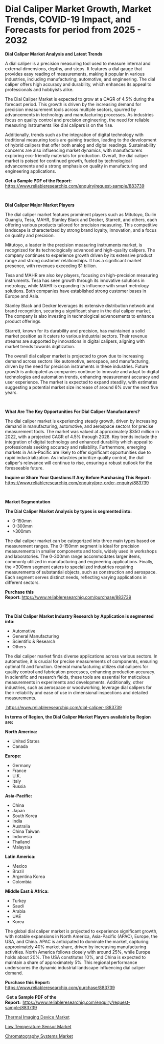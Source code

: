 <p><h1>Dial Caliper Market Growth, Market Trends, COVID-19 Impact, and Forecasts for period from 2025 - 2032</h1></p><p><strong>Dial Caliper Market Analysis and Latest Trends</strong></p>
<p><p>A dial caliper is a precision measuring tool used to measure internal and external dimensions, depths, and steps. It features a dial gauge that provides easy reading of measurements, making it popular in various industries, including manufacturing, automotive, and engineering. The dial caliper offers high accuracy and durability, which enhances its appeal to professionals and hobbyists alike.</p><p>The Dial Caliper Market is expected to grow at a CAGR of 4.5% during the forecast period. This growth is driven by the increasing demand for precision measurement tools across multiple sectors, spurred by advancements in technology and manufacturing processes. As industries focus on quality control and precision engineering, the need for reliable measuring instruments like dial calipers is on the rise.</p><p>Additionally, trends such as the integration of digital technology with traditional measuring tools are gaining traction, leading to the development of hybrid calipers that offer both analog and digital readings. Sustainability concerns are also influencing market dynamics, with manufacturers exploring eco-friendly materials for production. Overall, the dial caliper market is poised for continued growth, fueled by technological advancements and a strong emphasis on quality in manufacturing and engineering applications.</p></p>
<p><strong>Get a Sample PDF of the Report:&nbsp;</strong> <a href="https://www.reliableresearchiq.com/enquiry/request-sample/883739?utm_campaign=1129&utm_medium=2&utm_source=Github&utm_content=ia&utm_term=10042025&utm_id=dial-caliper">https://www.reliableresearchiq.com/enquiry/request-sample/883739</a></p>
<p>&nbsp;</p>
<p><strong>Dial Caliper Major Market Players</strong></p>
<p><p>The dial caliper market features prominent players such as Mitutoyo, Guilin Guanglu, Tesa, MAHR, Stanley Black and Decker, Starrett, and others, each offering various products tailored for precision measuring. This competitive landscape is characterized by strong brand loyalty, innovation, and a focus on quality and precision.</p><p>Mitutoyo, a leader in the precision measuring instruments market, is recognized for its technologically advanced and high-quality calipers. The company continues to experience growth driven by its extensive product range and strong customer relationships. It has a significant market presence, with revenues exceeding $1 billion.</p><p>Tesa and MAHR are also key players, focusing on high-precision measuring instruments. Tesa has seen growth through its innovative solutions in metrology, while MAHR is expanding its influence with smart metrology solutions. Both companies have established strong customer bases in Europe and Asia.</p><p>Stanley Black and Decker leverages its extensive distribution network and brand recognition, securing a significant share in the dial caliper market. The company is also investing in technological advancements to enhance product offerings.</p><p>Starrett, known for its durability and precision, has maintained a solid market position as it caters to various industrial sectors. Their revenue streams are supported by innovations in digital calipers, aligning with market trends towards digitization.</p><p>The overall dial caliper market is projected to grow due to increasing demand across sectors like automotive, aerospace, and manufacturing, driven by the need for precision instruments in these industries. Future growth is anticipated as companies continue to innovate and adapt to digital technologies and automation trends, enhancing measurement accuracy and user experience. The market is expected to expand steadily, with estimates suggesting a potential market size increase of around 6% over the next five years.</p></p>
<p>&nbsp;</p>
<p><strong>What Are The Key Opportunities For Dial Caliper Manufacturers?</strong></p>
<p><p>The dial caliper market is experiencing steady growth, driven by increasing demand in manufacturing, automotive, and aerospace sectors for precise measurement tools. The market was valued at approximately $350 million in 2022, with a projected CAGR of 4.5% through 2028. Key trends include the integration of digital technology and enhanced durability which appeal to professionals seeking accuracy and reliability. Furthermore, emerging markets in Asia-Pacific are likely to offer significant opportunities due to rapid industrialization. As industries prioritize quality control, the dial caliper's relevance will continue to rise, ensuring a robust outlook for the foreseeable future.</p></p>
<p><strong>Inquire or Share Your Questions If Any Before Purchasing This Report:</strong> <a href="https://www.reliableresearchiq.com/enquiry/pre-order-enquiry/883739?utm_campaign=1129&utm_medium=2&utm_source=Github&utm_content=ia&utm_term=10042025&utm_id=dial-caliper">https://www.reliableresearchiq.com/enquiry/pre-order-enquiry/883739</a></p>
<p>&nbsp;</p>
<p><strong>Market Segmentation</strong></p>
<p><strong>The Dial Caliper Market Analysis by types is segmented into:</strong></p>
<p><ul><li>0-150mm</li><li>0-300mm</li><li>>300mm</li></ul></p>
<p><p>The dial caliper market can be categorized into three main types based on measurement ranges. The 0-150mm segment is ideal for precision measurements in smaller components and tools, widely used in workshops and laboratories. The 0-300mm range accommodates larger items, commonly utilized in manufacturing and engineering applications. Finally, the >300mm segment caters to specialized industries requiring measurements of substantial objects, such as construction and aerospace. Each segment serves distinct needs, reflecting varying applications in different sectors.</p></p>
<p><strong>Purchase this Report:&nbsp;</strong><a href="https://www.reliableresearchiq.com/purchase/883739?utm_campaign=1129&utm_medium=2&utm_source=Github&utm_content=ia&utm_term=10042025&utm_id=dial-caliper">https://www.reliableresearchiq.com/purchase/883739</a></p>
<p>&nbsp;</p>
<p><strong>The Dial Caliper Market Industry Research by Application is segmented into:</strong></p>
<p><ul><li>Automotive</li><li>General Manufacturing</li><li>Scientific & Research</li><li>Others</li></ul></p>
<p><p>The dial caliper market finds diverse applications across various sectors. In automotive, it is crucial for precise measurements of components, ensuring optimal fit and function. General manufacturing utilizes dial calipers for quality control and fabrication processes, enhancing production accuracy. In scientific and research fields, these tools are essential for meticulous measurements in experiments and developments. Additionally, other industries, such as aerospace or woodworking, leverage dial calipers for their reliability and ease of use in dimensional inspections and detailed measurements.</p></p>
<p><a href="https://www.reliableresearchiq.com/dial-caliper-r883739?utm_campaign=1129&utm_medium=2&utm_source=Github&utm_content=ia&utm_term=10042025&utm_id=dial-caliper">&nbsp;https://www.reliableresearchiq.com/dial-caliper-r883739</a></p>
<p><strong>In terms of Region, the Dial Caliper Market Players available by Region are:</strong></p>
<p>
    <p> <strong> North America: </strong>
        <ul>
            <li>United States</li>
            <li>Canada</li>
        </ul>
        </p> 
    <p> <strong> Europe: </strong>
        <ul>
            <li>Germany</li>
            <li>France</li>
            <li>U.K.</li>
            <li>Italy</li>
            <li>Russia</li>
        </ul>
        </p> 
    <p> <strong> Asia-Pacific: </strong>
        <ul>
            <li>China</li>
            <li>Japan</li>
            <li>South Korea</li>
            <li>India</li>
            <li>Australia</li>
            <li>China Taiwan</li>
            <li>Indonesia</li>
            <li>Thailand</li>
            <li>Malaysia</li>
        </ul>
        </p> 
    <p> <strong> Latin America: </strong>
        <ul>
            <li>Mexico</li>
            <li>Brazil</li>
            <li>Argentina Korea</li>
            <li>Colombia</li>
        </ul>
        </p> 
    <p> <strong> Middle East & Africa: </strong>
        <ul>
            <li>Turkey</li>
            <li>Saudi</li>
            <li>Arabia</li>
            <li>UAE</li>
            <li>Korea</li>
        </ul>
    </p>
    </p>
<p><p>The global dial caliper market is projected to experience significant growth, with notable expansions in North America, Asia-Pacific (APAC), Europe, the USA, and China. APAC is anticipated to dominate the market, capturing approximately 40% market share, driven by increasing manufacturing activities. North America follows closely with around 25%, while Europe holds about 20%. The USA constitutes 10%, and China is expected to maintain a share of approximately 5%. This regional performance underscores the dynamic industrial landscape influencing dial caliper demand.</p></p>
<p><strong>Purchase this Report: </strong><a href="https://www.reliableresearchiq.com/purchase/883739?utm_campaign=1129&utm_medium=2&utm_source=Github&utm_content=ia&utm_term=10042025&utm_id=dial-caliper">https://www.reliableresearchiq.com/purchase/883739</a></p>
<p>&nbsp;<strong>Get a Sample PDF of the Report:&nbsp;&nbsp;</strong><a href="https://www.reliableresearchiq.com/enquiry/request-sample/883739?utm_campaign=1129&utm_medium=2&utm_source=Github&utm_content=ia&utm_term=10042025&utm_id=dial-caliper">https://www.reliableresearchiq.com/enquiry/request-sample/883739</a></p>
<p><strong></strong></p>
<p><p><a href="https://github.com/ludongfomban/Market-Research-Report-List-1/blob/main/thermal-imaging-device-market.md?utm_campaign=1129&utm_medium=2&utm_source=Github&utm_content=ia&utm_term=10042025&utm_id=dial-caliper">Thermal Imaging Device Market</a></p><p><a href="https://github.com/kimanyuzuga/Market-Research-Report-List-1/blob/main/low-temperature-sensor-market.md?utm_campaign=1129&utm_medium=2&utm_source=Github&utm_content=ia&utm_term=10042025&utm_id=dial-caliper">Low Temperature Sensor Market</a></p><p><a href="https://github.com/giardafshaxb/Market-Research-Report-List-1/blob/main/chromatography-systems-market.md?utm_campaign=1129&utm_medium=2&utm_source=Github&utm_content=ia&utm_term=10042025&utm_id=dial-caliper">Chromatography Systems Market</a></p></p>